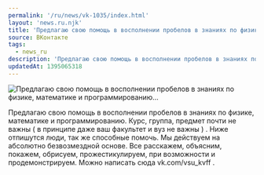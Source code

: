 ```yaml
---
permalink: '/ru/news/vk-1035/index.html'
layout: 'news.ru.njk'
title: 'Предлагаю свою помощь в восполнении пробелов в знаниях по физике, математике и программированию…'
source: ВКонтакте
tags:
  - news_ru
description: 'Предлагаю свою помощь в восполнении пробелов в знаниях по физике, математике и программированию…'
updatedAt: 1395065318
---
```

![Предлагаю свою помощь в восполнении пробелов в знаниях по физике, математике и программированию…](https://sun9-48.userapi.com/impf/fOEK40xnb8spJB4ily4QLkS7o0Pr-ybEge-0nQ/8ZLFZSTeCN0.jpg?size=800x568&quality=96&proxy=1&sign=bcf20d0e509a8ab4be62c30606d23507&c_uniq_tag=BovHqoY23Jt5IewwHh3sfGmXiq-p-xIgPS4HFyj7Lxc&type=album)

Предлагаю свою помощь в восполнении пробелов в знаниях по физике, математике и программированию. Курс, группа, предмет почти не важны ( в принципе даже ваш факультет и вуз не важны ) . Ниже отпишутся люди, так же способные помочь. Мы действуем на абсолютно безвозмездной основе. Все расскажем, объясним, покажем, обрисуем, прожестикулируем, при возможности и продемонстрируем.
Можно написать сюда  vk.com/vsu_kvff  .
